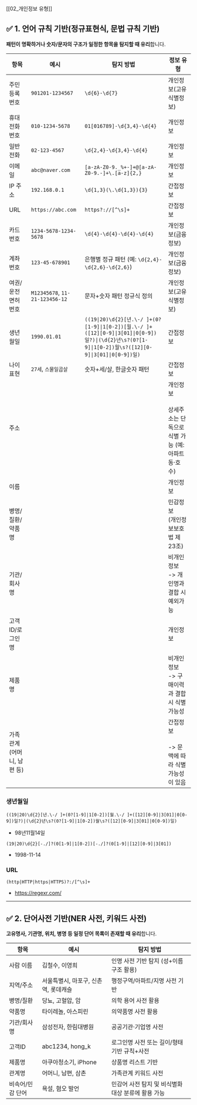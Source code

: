 
[[02_개인정보 유형]]


## ✅ 1. 언어 규칙 기반(정규표현식, 문법 규칙 기반)

**패턴이 명확하거나 숫자/문자의 구조가 일정한 항목을 탐지할 때 유리**합니다.

| 항목              | 예시                             | 탐지 방법                                                                                                                                         | 정보 유형                                      |
| --------------- | ------------------------------ | --------------------------------------------------------------------------------------------------------------------------------------------- | ------------------------------------------ |
| 주민등록번호          | `901201-1234567`               | `\d{6}-\d{7}`                                                                                                                                 | 개인정보(고유식별정보)                               |
| 휴대전화번호          | `010-1234-5678`                | `01[016789]-\d{3,4}-\d{4}`                                                                                                                    | 개인정보                                       |
| 일반전화            | `02-123-4567`                  | `\d{2,4}-\d{3,4}-\d{4}`                                                                                                                       | 개인정보                                       |
| 이메일             | `abc@naver.com`                | `[a-zA-Z0-9._%+-]+@[a-zA-Z0-9.-]+\.[a-z]{2,}`                                                                                                 | 개인정보                                       |
| IP 주소           | `192.168.0.1`                  | `\d{1,3}(\.\d{1,3}){3}`                                                                                                                       | 간접정보                                       |
| URL             | `https://abc.com`              | `https?://[^\s]+`                                                                                                                             | 간접정보                                       |
| 카드번호            | `1234-5678-1234-5678`          | `\d{4}-\d{4}-\d{4}-\d{4}`                                                                                                                     | 개인정보(금융정보)                                 |
| 계좌번호            | `123-45-678901`                | 은행별 정규 패턴 (예: `\d{2,4}-\d{2,6}-\d{2,6}`)                                                                                                      | 개인정보(금융정보)                                 |
| 여권/운전면허번호       | `M12345678`, `11-21-123456-12` | 문자+숫자 패턴 정규식 정의                                                                                                                               | 개인정보(고유식별정보)                               |
| 생년월일            | `1990.01.01`                   | `((19\|20)\d{2}[년.\-/ ]+(0?[1-9]\|1[0-2])[월.\-/ ]+([12][0-9]\|3[01]\|0[0-9])일?)\|(\d{2}년\s?(0?[1-9]\|1[0-2])월\s?([12][0-9]\|3[01]\|0[0-9])일)` | 간접정보                                       |
| 나이 표현           | `27세`, `스물일곱살`                 | 숫자+세/살, 한글숫자 패턴                                                                                                                               | 간접정보                                       |
| 주소              |                                |                                                                                                                                               | 개인정보<br><br>상세주소는 단독으로 식별 가능 (예: 아파트 동·호수) |
| 이름              |                                |                                                                                                                                               | 개인정보                                       |
| 병명/질환/약품명       |                                |                                                                                                                                               | 민감정보<br>(개인정보보호법 제23조)                     |
| 기관/회사명          |                                |                                                                                                                                               | 비개인정보<br>-> 개인명과 결합 시 예외가능                 |
| 고객ID/로그인명       |                                |                                                                                                                                               | 개인정보                                       |
| 제품명             |                                |                                                                                                                                               | 비개인정보<br>-> 구매이력과 결합시 식별가능성                |
| 가족관계(어머니, 남편 등) |                                |                                                                                                                                               | 간접정보<br><br>-> 문맥에 따라 식별 가능성이 있음<br>       |



### 생년월일

```
((19|20)\d{2}[년.\-/ ]+(0?[1-9]|1[0-2])[월.\-/ ]+([12][0-9]|3[01]|0[0-9])일?)|(\d{2}년\s?(0?[1-9]|1[0-2])월\s?([12][0-9]|3[01]|0[0-9])일)
```
- 98년11월14일

```
(19|20)\d{2}[-./]?(0[1-9]|1[0-2])[-./]?(0[1-9]|[12][0-9]|3[01])
```
- 1998-11-14

### URL

```
(http|HTTP|https|HTTPS)?:/[^\s]+
```
- https://regexr.com/


---
## ✅ 2. 단어사전 기반(NER 사전, 키워드 사전)

**고유명사, 기관명, 위치, 병명 등 일정 단어 목록이 존재할 때 유리**합니다.

| 항목        | 예시                    | 탐지 방법                         |
| --------- | --------------------- | ----------------------------- |
| 사람 이름     | 김철수, 이영희              | 인명 사전 기반 탐지 (성+이름 구조 활용)      |
| 지역/주소     | 서울특별시, 마포구, 신촌역, 롯데캐슬 | 행정구역/아파트/지명 사전 기반             |
| 병명/질환     | 당뇨, 고혈압, 암            | 의학 용어 사전 활용                   |
| 약품명       | 타이레놀, 아스피린            | 의약품명 사전 활용                    |
| 기관/회사명    | 삼성전자, 한림대병원           | 공공기관·기업명 사전                   |
| 고객ID      | abc1234, hong_k       | 로그인명 사전 또는 길이/형태 기반 규칙+사전     |
| 제품명       | 아쿠아청소기, iPhone        | 상품명 리스트 기반                    |
| 관계명       | 어머니, 남편, 삼촌           | 가족관계 키워드 사전                   |
| 비속어/민감 단어 | 욕설, 혐오 발언             | 민감어 사전 탐지 및 비식별화 대상 분류에 활용 가능 |
